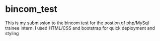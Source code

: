# bincom_test
This is my submission to the bincom test for the postion of php/MySql trainee intern. I used HTML/CSS and bootstrap for quick deployment and styling 
